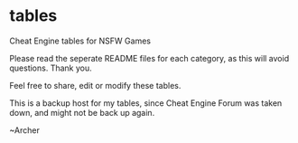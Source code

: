 # tables
Cheat Engine tables for NSFW Games

Please read the seperate README files for each category, as this will avoid questions.
Thank you.

Feel free to share, edit or modify these tables.

This is a backup host for my tables, since Cheat Engine Forum was taken down,
and might not be back up again.

~Archer
